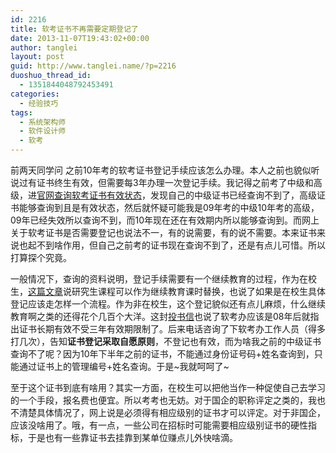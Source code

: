 ```yaml
---
id: 2216
title: 软考证书不再需要定期登记了
date: 2013-11-07T19:43:02+00:00
author: tanglei
layout: post
guid: http://www.tanglei.name/?p=2216
duoshuo_thread_id:
  - 1351844048792453491
categories:
  - 经验技巧
tags:
  - 系统架构师
  - 软件设计师
  - 软考
---
```

前两天同学问 之前10年考的软考证书登记手续应该怎么办理。本人之前也貌似听说过有证书终生有效，但需要每3年办理一次登记手续。我记得之前考了中级和高级，进[官网查询软考证书有效状态](http://www.rkb.gov.cn/)，发现自己的中级证书已经查询不到了，高级证书能够查询到且是有效状态，然后就怀疑可能我是09年考的中级10年考的高级，09年已经失效所以查询不到，而10年现在还在有效期内所以能够查询到。而网上关于软考证书是否需要登记也说法不一，有的说需要，有的说不需要。本来证书来说也起不到啥作用，但自己之前考的证书现在查询不到了，还是有点儿可惜。所以打算探个究竟。

一般情况下，查询的资料说明，登记手续需要有一个继续教育的过程，作为在校生，[这篇文章](http://blog.sina.com.cn/s/blog_601b5f680100rear.html)说研究生课程可以作为继续教育课时替换，也说了如果是在校生具体登记应该走怎样一个流程。作为非在校生，这个登记貌似还有点儿麻烦，什么继续教育啊之类的还得花个几百个大洋。这封[投书信](http://www.fjit.gov.cn/consultingMsg.shtml?method=showFront&msg_id=74353)也说了软考办应该是08年后就指出证书长期有效不受三年有效期限制了。后来电话咨询了下软考办工作人员（得多打几次），告知**证书登记采取自愿原则**，不登记也有效，而为啥我之前的中级证书查询不了呢？因为10年下半年之前的证书，不能通过身份证号码+姓名查询到，只能通过证书上的管理编号+姓名查询。于是~我就呵呵了~

至于这个证书到底有啥用？其实一方面，在校生可以把他当作一种促使自己去学习的一个手段，报名费也便宜。所以考考也无妨。对于国企的职称评定之类的，我也不清楚具体情况了，网上说是必须得有相应级别的证书才可以评定。对于非国企，应该没啥用了。哦，有一点，一些公司在招标时可能需要相应级别证书的硬性指标，于是也有一些靠证书去挂靠到某单位赚点儿外快啥滴。
